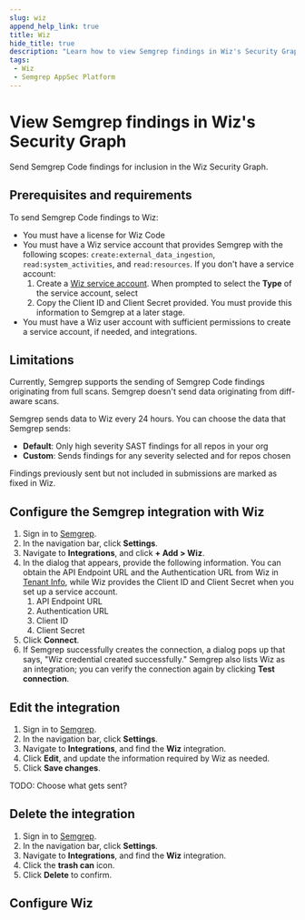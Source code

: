 ```yaml
---
slug: wiz
append_help_link: true
title: Wiz
hide_title: true
description: "Learn how to view Semgrep findings in Wiz's Security Graph."
tags:
 - Wiz
 - Semgrep AppSec Platform
---
```


# View Semgrep findings in Wiz's Security Graph

Send Semgrep Code findings for inclusion in the Wiz Security Graph.

## Prerequisites and requirements

To send Semgrep Code findings to Wiz:

- You must have a license for Wiz Code
- You must have a Wiz service account that provides Semgrep with the following scopes: `create:external_data_ingestion`, `read:system_activities`, and `read:resources`. If you don't have a service account:
    1. Create a [Wiz service account](https://docs.wiz.io/wiz-docs/docs/service-accounts-settings?lng=en). When prompted to select the **Type** of the service account, select 
    2. Copy the Client ID and Client Secret provided. You must provide this information to Semgrep at a later stage.
- You must have a Wiz user account with sufficient permissions to create a service account, if needed, and integrations.

## Limitations

Currently, Semgrep supports the sending of Semgrep Code findings originating from full scans. Semgrep doesn't send data originating from diff-aware scans.

Semgrep sends data to Wiz every 24 hours. You can choose the data that Semgrep sends:

  - **Default**: Only high severity SAST findings for all repos in your org
  - **Custom**: Sends findings for any severity selected and for repos chosen

Findings previously sent but not included in submissions are marked as fixed in Wiz.

## Configure the Semgrep integration with Wiz

1. Sign in to [Semgrep](https://semgrep.dev/login).
1. In the navigation bar, click **Settings**.
2. Navigate to **Integrations**, and click **+ Add > Wiz**. 
3. In the dialog that appears, provide the following information. You can obtain the API Endpoint URL and the Authentication URL from Wiz in [Tenant Info](https://app.wiz.io/tenant-info/general), while Wiz provides the Client ID and Client Secret when you set up a service account.
   1. API Endpoint URL
   2. Authentication URL
   3. Client ID
   4. Client Secret
4. Click **Connect**.
5. If Semgrep successfully creates the connection, a dialog pops up that says, "Wiz credential created successfully." Semgrep also lists Wiz as an integration; you can verify the connection again by clicking **Test connection**.

## Edit the integration

1. Sign in to [Semgrep](https://semgrep.dev/login).
1. In the navigation bar, click **Settings**.
1. Navigate to **Integrations**, and find the **Wiz** integration.
1. Click **Edit**, and update the information required by Wiz as needed.
1. Click **Save changes**.

TODO: Choose what gets sent?

## Delete the integration

1. Sign in to [Semgrep](https://semgrep.dev/login).
1. In the navigation bar, click **Settings**.
1. Navigate to **Integrations**, and find the **Wiz** integration.
1. Click the **<i class="fa-solid fa-trash"></i> trash can** icon.
1. Click **Delete** to confirm.

## Configure Wiz

<!-- If the user has to do anything from the Wiz end, e.g., set up an integration, include the steps here. -->
